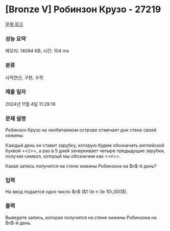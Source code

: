 # [Bronze V] Робинзон Крузо - 27219 

[문제 링크](https://www.acmicpc.net/problem/27219) 

### 성능 요약

메모리: 14084 KB, 시간: 104 ms

### 분류

사칙연산, 구현, 수학

### 제출 일자

2024년 11월 4일 11:29:19

### 문제 설명

<p>Робинзон Крузо на необитаемом острове отмечает дни стене своей хижины. </p>

<p>Каждый день он ставит зарубку, которую будем обозначать английской буквой <<<code>I</code>>>, а раз в 5 дней зачеркивает четыре предыдущие зарубки, получая символ, который мы обозначим как <<<code>V</code>>>.</p>

<p>Какая запись получится на стене хижины Робинзона на $n$-й день?</p>

### 입력 

 <p>На ввод подается одно число $n$ ($1 \le n \le 10\,000$).</p>

### 출력 

 <p>Выведите запись, которая получится на стене хижины Робинзона на $n$-й день.</p>

